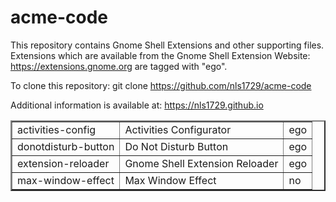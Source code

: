 acme-code
=========

This repository contains Gnome Shell Extensions and other supporting
files.  Extensions which are available from the Gnome Shell Extension
Website: https://extensions.gnome.org are tagged with "ego".

To clone this repository:
git clone https://github.com/nls1729/acme-code

Additional information is available at:
https://nls1729.github.io

<table border="2">
<tr><td>activities-config</td><td>Activities Configurator</td><td>ego</td></tr>
<tr><td>donotdisturb-button</td><td>Do Not Disturb Button</td><td>ego</td></tr>
<tr><td>extension-reloader</td><td>Gnome Shell Extension Reloader</td><td>ego</td></tr>
<tr><td>max-window-effect</td><td>Max Window Effect</td><td>no</td></tr>
</table>
